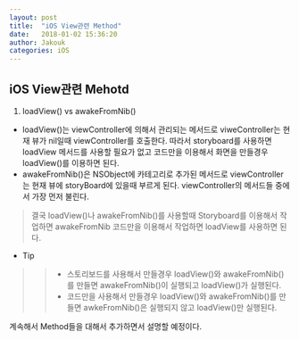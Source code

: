```yaml
---
layout: post
title:  "iOS View관련 Method"
date:   2018-01-02 15:36:20
author: Jakouk
categories: iOS
---
```


## iOS View관련 Mehotd

1. loadView() vs awakeFromNib()
- loadView()는 viewController에 의해서 관리되는 메서드로 viweController는 현재 뷰가 nil일때 viewController를 호출한다. 따라서 storyboard를 사용하면 loadView 메서드를 사용할 필요가 없고 코드만을 이용해서 화면을 만들경우 loadView()를 이용하면 된다. 
- awakeFromNib()은 NSObject에 카테고리로 추가된 메서드로 viewController는 현재 뷰에 storyBoard에 있을때 부르게 된다. viewController의 메서드들 중에서 가장 먼저 불린다.

> 결국 loadView()나 awakeFromNib()를 사용할때 Storyboard를 이용해서 작업하면 awakeFromNib 코드만을 이용해서 작업하면 loadView를 사용하면 된다. 

- Tip
>> - 스토리보드를 사용해서 만들경우 loadView()와 awakeFromNib()를 만들면 awakeFromNib()이 실행되고 loadView()가 실행된다.
>> - 코드만을 사용해서 만들경우 loadView()와 awakeFromNib()를 만들면 awkeFromNib()은 실행되지 않고 loadView()만 실행된다. 

계속해서 Method들을 대해서 추가하면서 설명할 예정이다. 





